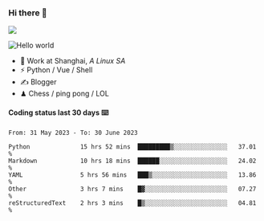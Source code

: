### Hi there 👋
![](https://komarev.com/ghpvc/?username=Xuhandsome)


<img src="https://github-readme-stats.vercel.app/api?username=XuHandsome&show_icons=true&theme=merko" alt="Hello world">

<br/>

- 🍻  Work at Shanghai, _A Linux SA_
- ⚡  Python / Vue / Shell
- ✍️  Blogger
- ♟  Chess / ping pong / LOL

#### Coding status last 30 days ⌨️

<!--START_SECTION:waka-->

```text
From: 31 May 2023 - To: 30 June 2023

Python              15 hrs 52 mins  █████████▒░░░░░░░░░░░░░░░   37.01 %
Markdown            10 hrs 18 mins  ██████░░░░░░░░░░░░░░░░░░░   24.02 %
YAML                5 hrs 56 mins   ███▒░░░░░░░░░░░░░░░░░░░░░   13.86 %
Other               3 hrs 7 mins    █▓░░░░░░░░░░░░░░░░░░░░░░░   07.27 %
reStructuredText    2 hrs 3 mins    █▒░░░░░░░░░░░░░░░░░░░░░░░   04.81 %
```

<!--END_SECTION:waka-->

